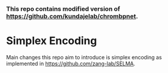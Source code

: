 ### This repo contains modified version of https://github.com/kundajelab/chrombpnet.
# Simplex Encoding
Main changes this repo aim to introduce is simplex encoding as implemented in https://github.com/zang-lab/SELMA.



